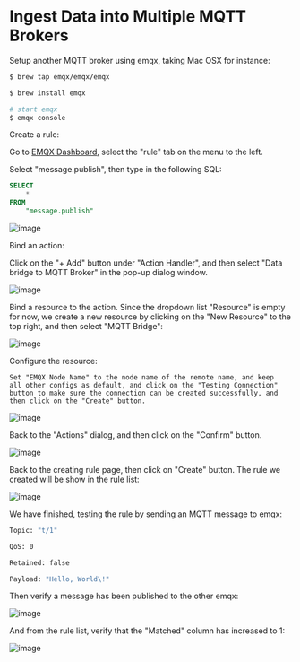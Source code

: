 # Ingest Data into Multiple MQTT Brokers

Setup another MQTT broker using emqx, taking Mac OSX for instance:

```bash
$ brew tap emqx/emqx/emqx

$ brew install emqx

# start emqx
$ emqx console
```

Create a rule:

Go to [EMQX Dashboard](http://127.0.0.1:18083/#/rules), select the
"rule" tab on the menu to the left.

Select "message.publish", then type in the following SQL:

```sql
SELECT
    *
FROM
    "message.publish"
```

![image](./assets/rule-engine/mysql_sql_1.png)

Bind an action:

Click on the "+ Add" button under "Action Handler", and then select
"Data bridge to MQTT Broker" in the pop-up dialog window.

![image](./assets/rule-engine/mqtt_action_0.png)

Bind a resource to the action. Since the dropdown list "Resource" is
    empty for now, we create a new resource by clicking on the "New
    Resource" to the top right, and then select "MQTT Bridge":

![image](./assets/rule-engine/mqtt_action_1.png)

Configure the resource:
```
Set "EMQX Node Name" to the node name of the remote name, and keep
all other configs as default, and click on the "Testing Connection"
button to make sure the connection can be created successfully, and
then click on the "Create" button.
```
![image](./assets/rule-engine/rpc_resource_0.png)

Back to the "Actions" dialog, and then click on the "Confirm"
    button.

![image](./assets/rule-engine/rpc_action_2.png)

Back to the creating rule page, then click on "Create" button. The
    rule we created will be show in the rule list:

![image](./assets/rule-engine/rpc_rule_overview_0.png)

We have finished, testing the rule by sending an MQTT message to
    emqx:

```bash
Topic: "t/1"

QoS: 0

Retained: false

Payload: "Hello, World\!"
```

Then verify a message has been published to the other emqx:

![image](./assets/rule-engine/rpc_result.png)

And from the rule list, verify that the "Matched" column has increased
to 1:

![image](./assets/rule-engine/rpc_rule_overview_1.png)

